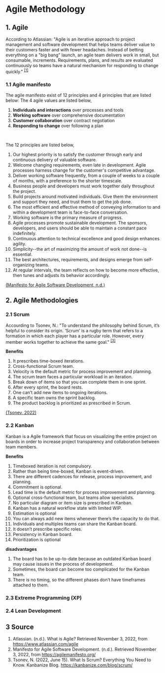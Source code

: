 # Agile Methodology

## 1. Agile
According to Atlassian: "Agile is an iterative approach to project management and software development that helps teams deliver value to their customers faster and with fewer headaches. Instead of betting everything on a "big bang" launch, an agile team delivers work in small, but consumable, increments. Requirements, plans, and results are evaluated continuously so teams have a natural mechanism for responding to change quickly." <sup>[[1]](#3-Source)</sup>

### 1.1 Agile manifesto
The agile manifesto exist of 12 principles and 4 principles that are listed below:
The 4 agile values are listed below,
1) **Individuals and interactions** over processes and tools
2) **Working software** over comprehensive documentation
3) **Customer collaboration** over contract negotiation
4) **Responding to change** over following a plan

<br>

The 12 principles are listed below,
1)	Our highest priority is to satisfy the customer through early and continuous delivery of valuable software.
2)	Welcome changing requirements, even late in development. Agile processes harness change for the customer's competitive advantage.
3)	Deliver working software frequently, from a couple of weeks to a couple of months, with a preference to the shorter timescale.
4)	Business people and developers must work together daily throughout the project.
5)	Build projects around motivated individuals. Give them the environment and support they need, and trust them to get the job done.
6)	The most efficient and effective method of conveying information to and within a development team is face-to-face conversation.
7)	Working software is the primary measure of progress.
8)	Agile processes promote sustainable development. The sponsors, developers, and users should be able to maintain a constant pace indefinitely.
9)	Continuous attention to technical excellence and good design enhances agility.
10)	Simplicity--the art of maximizing the amount of work not done--is essential.
11)	The best architectures, requirements, and designs emerge from self-organizing teams.
12)	At regular intervals, the team reflects on how to become more effective, then tunes and adjusts its behavior accordingly.

[(Manifesto for Agile Software Development, n.d.)](#3-Source)


## 2. Agile Methodologies


### 2.1 Scrum
Accourding to Tsonev, N.: "To understand the philosophy behind Scrum, it’s helpful to consider its origin. ‘Scrum’ is a rugby term that refers to a formation in which each player has a particular role. However, every member works together to achieve the same goal." <sup>[[3]](#3-Source)</sup>

**Benefits** 
1) It prescribes time-boxed iterations.
2) Cross-functional Scrum team.
3) Velocity is the default metric for process improvement and planning.
4) The scrum team faces a particular workload in an iteration.
5) Break down of items so that you can complete them in one sprint.
6) After every sprint, the board rests.
7) One can’t add new items to ongoing iterations.
8) A specific team owns the sprint backlog.
9) The product backlog is prioritized as prescribed in Scrum.

[(Tsonev, 2022)](#3-Source)


### 2.2 Kanban
Kanban is a Agile framework that focus on visualizing the entire project on boards in order to increase project transparency and collaboration between team members.

**Benefits** 
1) Timeboxed iteration is not compulsory.
2) Rather than being time-boxed, Kanban is event-driven.
3) There are different cadences for release, process improvement, and planning.
4) Commitment is optional.
5) Lead time is the default metric for process improvement and planning.
6) Optional cross-functional team, but teams allow specialists.
7) No particular diagram or item size is prescribed in Kanban.
8) Kanban has a natural workflow state with limited WIP.
9) Estimation is optional
10) You can always add new items whenever there’s the capacity to do that.
11) Individuals and multiples teams can share the Kanban board.
12) It doesn’t prescribe specific roles.
13) Persistency in Kanban board.
14) Prioritization is optional

**disadvantages**
1) The board has to be up-to-date because an outdated Kanban board may cause issues in the process of development.
2) Sometimes, the board can become too complicated for the Kanban team.
3) There is no timing, so the different phases don’t have timeframes attached to them.

### 2.3 Extreme Programming (XP)

### 2.4 Lean Development


## 3 Source
1. Atlassian. (n.d.). What is Agile? Retrieved November 3, 2022, from https://www.atlassian.com/agile
2. Manifesto for Agile Software Development. (n.d.). Retrieved November 3, 2022, from https://agilemanifesto.org/
3. Tsonev, N. (2022, June 15). What Is Scrum? Everything You Need to Know. Kanbanize Blog. https://kanbanize.com/blog/scrum/
